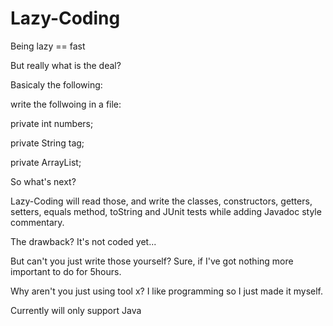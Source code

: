 Lazy-Coding
===========

Being lazy == fast

But really what is the deal?

Basicaly the following:

write the follwoing in a file:

private int numbers;

private String tag;

private ArrayList<Book>;


So what's next?

Lazy-Coding will read those, and write the classes, constructors, getters, setters, equals method, toString and JUnit tests while adding Javadoc style commentary.

The drawback?
It's not coded yet...

But can't you just write those yourself?
Sure, if I've got nothing more important to do for 5hours.

Why aren't you just using tool x?
I like programming so I just made it myself.

Currently will only support Java
